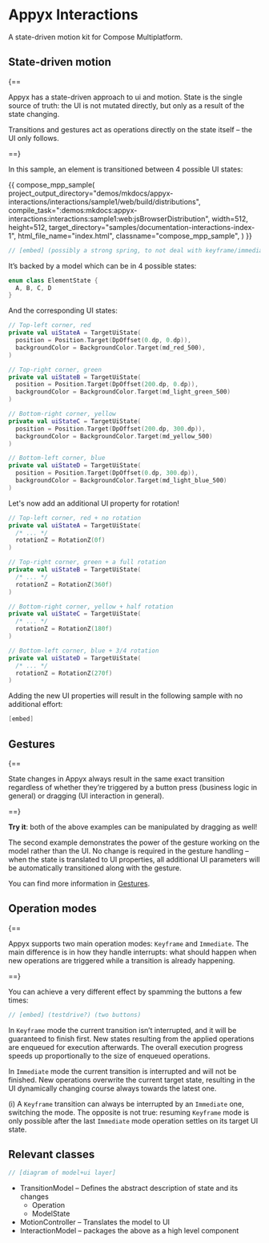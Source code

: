 # Appyx Interactions

A state-driven motion kit for Compose Multiplatform.


## State-driven motion

{==

Appyx has a state-driven approach to ui and motion. State is the single source of truth: the UI is not mutated directly, but only as a result of the state changing.

Transitions and gestures act as operations directly on the state itself – the UI only follows.

==}

In this sample, an element is transitioned between 4 possible UI states:

{{
    compose_mpp_sample(
        project_output_directory="demos/mkdocs/appyx-interactions/interactions/sample1/web/build/distributions",
        compile_task=":demos:mkdocs:appyx-interactions:interactions:sample1:web:jsBrowserDistribution",
        width=512,
        height=512,
        target_directory="samples/documentation-interactions-index-1",
        html_file_name="index.html",
        classname="compose_mpp_sample",
    )
}}

```kotlin
// [embed] (possibly a strong spring, to not deal with keyframe/immediate yet)
```

It’s backed by a model which can be in 4 possible states:

```kotlin
enum class ElementState {
  A, B, C, D
}
```

And the corresponding UI states:

```kotlin
// Top-left corner, red
private val uiStateA = TargetUiState(
  position = Position.Target(DpOffset(0.dp, 0.dp)),
  backgroundColor = BackgroundColor.Target(md_red_500),
)

// Top-right corner, green
private val uiStateB = TargetUiState(
  position = Position.Target(DpOffset(200.dp, 0.dp)),
  backgroundColor = BackgroundColor.Target(md_light_green_500)
)

// Bottom-right corner, yellow
private val uiStateC = TargetUiState(
  position = Position.Target(DpOffset(200.dp, 300.dp)),
  backgroundColor = BackgroundColor.Target(md_yellow_500)
)

// Bottom-left corner, blue
private val uiStateD = TargetUiState(
  position = Position.Target(DpOffset(0.dp, 300.dp)),
  backgroundColor = BackgroundColor.Target(md_light_blue_500)
)
```

Let's now add an additional UI property for rotation! 

```kotlin
// Top-left corner, red + no rotation
private val uiStateA = TargetUiState(
  /* ... */
  rotationZ = RotationZ(0f)
)

// Top-right corner, green + a full rotation
private val uiStateB = TargetUiState(
  /* ... */
  rotationZ = RotationZ(360f)
)

// Bottom-right corner, yellow + half rotation
private val uiStateC = TargetUiState(
  /* ... */
  rotationZ = RotationZ(180f)
)

// Bottom-left corner, blue + 3/4 rotation
private val uiStateD = TargetUiState(
  /* ... */
  rotationZ = RotationZ(270f)
)
```

Adding the new UI properties will result in the following sample with no additional effort:

```kotlin
[embed]
```



## Gestures

{==

State changes in Appyx always result in the same exact transition regardless of whether they’re triggered by a button press (business logic in general) or dragging (UI interaction in general).

==}

**Try it**: both of the above examples can be manipulated by dragging as well!

The second example demonstrates the power of the gesture working on the model rather than the UI. No change is required in the gesture handling – when the state is translated to UI properties, all additional UI parameters will be automatically transitioned along with the gesture.


You can find more information in [Gestures](gestures.md).



## Operation modes

{==

Appyx supports two main operation modes: `Keyframe` and `Immediate`. The main difference is in how they handle interrupts: what should happen when new operations are triggered while a transition is already happening.

==}

You can achieve a very different effect by spamming the buttons a few times:

```kotlin
// [embed] (testdrive?) (two buttons)
```

In `Keyframe` mode the current transition isn’t interrupted, and it will be guaranteed to finish first. New states resulting from the applied operations are enqueued for execution afterwards. The overall execution progress speeds up proportionally to the size of enqueued operations.

In `Immediate` mode the current transition is interrupted and will not be finished. New operations overwrite the current target state, resulting in the UI dynamically changing course always towards the latest one.

(i) A `Keyframe` transition can always be interrupted by an `Immediate` one, switching the mode. The opposite is not true: resuming `Keyframe` mode is only possible after the last `Immediate` mode operation settles on its target UI state.




## Relevant classes

```kotlin
// [diagram of model+ui layer]
```


* TransitionModel – Defines the abstract description of state and its changes
    * Operation
    * ModelState
* MotionController – Translates the model to UI
* InteractionModel – packages the above as a high level component
